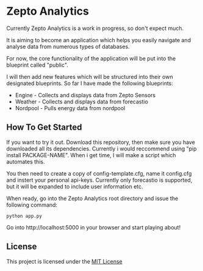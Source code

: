 # Zepto Analytics

Currently Zepto Analytics is a work in progress, so don't expect much. 

It is aiming to become an application which helps you easily navigate and analyse data from numerous types of databases. 

For now, the core functionality of the application will be put into the blueprint called "public".

I will then add new features which will be structured into their own designated blueprints. So far I have made the following blueprints:

* Engine - Collects and displays data from Zepto Sensors
* Weather - Collects and displays data from forecastio
* Nordpool - Pulls energy data from nordpool

## How To Get Started

If you want to try it out. Download this repository, then make sure you have downloaded all its dependencies. Currently i would reccommend using "pip install PACKAGE-NAME". When i get time, I will make a script which automates this. 

You then need to create a copy of config-template.cfg, name it config.cfg and instert your personal api-keys. Currently only forecastio is supported, but it will be expanded to include user information etc. 

When ready, go into the Zepto Analytics root directory and issue the following command:
```
python app.py
```
Go into http://localhost:5000 in your browser and start playing about!

## License

This project is licensed under the [MIT License ](https://opensource.org/licenses/MIT)
